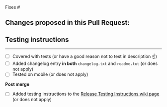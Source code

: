 <!--
Did I add a title? A descriptive, yet concise, title.
-->

<!--
Issue: Link to the GitHub issue this PR addresses (if appropriate).
-->

Fixes #

## Changes proposed in this Pull Request:

<!--
Description: Write a brief summary about this PR. As you compose your summary, consider each of these questions and address them if appropriate. Why is this change needed? What does this change do? Were there other solutions you considered? Why did you choose to pursue this solution? Describe any trade-offs you might have had to make.
-->

<!--
Questions for the PR author:
- How can this code break?
- What are we doing to make sure this code doesn't break?
-->

<!--
Images or gifs: Include before and after screenshots or gifs/videos when it makes sense.
-->

## Testing instructions

<!--
Testing instructions: How should this be tested and how can a reviewer test the end-user functionality? Are there known issues that you plan to address in a future PR? Are there any side effects that readers should be aware of?
-->

<!--
Please follow the following guidelines when writing testing instructions:

- Include screenshots if there is no similar flow in the critical flows: https://github.com/woocommerce/woocommerce-gateway-monilypay/wiki/Critical-flows
- Assume instructions will be copied over to the Release Testing Instructions wiki page: https://github.com/woocommerce/woocommerce-gateway-monilypay/wiki/Release-Testing-Instructions
- Assume instructions will be followed by external testers.
- Assume tester does not have intimate knowledge of Stripe.
-->

---

-   [ ] Covered with tests (or have a good reason not to test in description ☝️)
-   [ ] Added changelog entry **in both** `changelog.txt` and `readme.txt` (or does not apply)
-   [ ] Tested on mobile (or does not apply)

**Post merge**

-   [ ] Added testing instructions to the [Release Testing Instructions wiki page](https://github.com/woocommerce/woocommerce-gateway-monilypay/wiki/Release-Testing-Instructions) (or does not apply)

